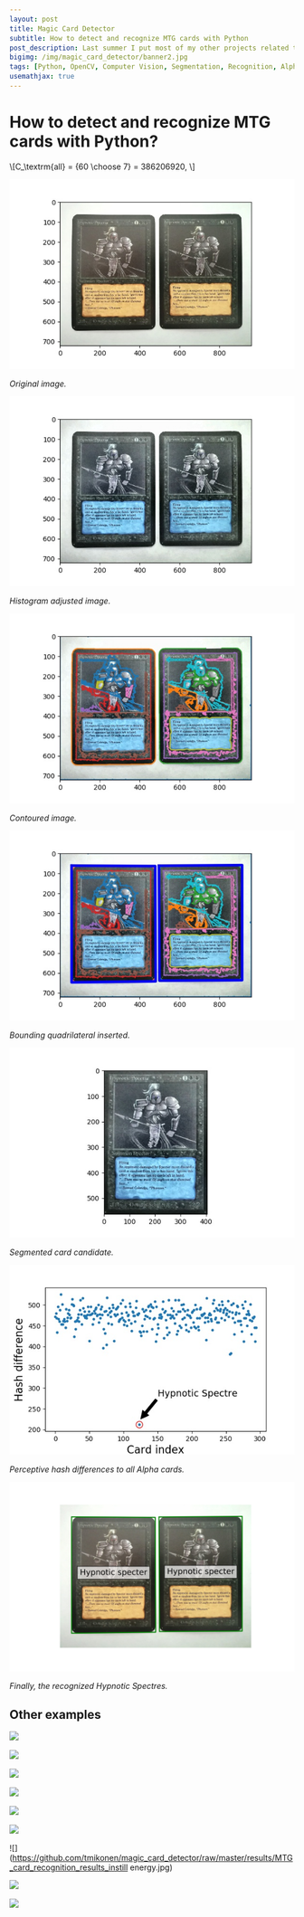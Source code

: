 ```yaml
---
layout: post
title: Magic Card Detector
subtitle: How to detect and recognize MTG cards with Python
post_description: Last summer I put most of my other projects related to this blog on hold. I used that time to build a Magic card detector with Python. Here's how it turned out.
bigimg: /img/magic_card_detector/banner2.jpg
tags: [Python, OpenCV, Computer Vision, Segmentation, Recognition, Alpha]
usemathjax: true
---
```



# How to detect and recognize MTG cards with Python?

\\[C_\\textrm{all} = {60 \\choose 7} = 386206920, \\]




![](../img/magic_card_detector/hypno_original.jpg)

*Original image.*


![](../img/magic_card_detector/hypno_adjusted.jpg)

*Histogram adjusted image.*


![](../img/magic_card_detector/hypno_cnt.jpg)

*Contoured image.*


![](../img/magic_card_detector/hypno_bounding.jpg)

*Bounding quadrilateral inserted.*


![](../img/magic_card_detector/hypno_transformed.jpg)

*Segmented card candidate.*


![](../img/magic_card_detector/hypno_phash_diff.jpg)

*Perceptive hash differences to all Alpha cards.*



![](../img/magic_card_detector/hypno_recognized.jpg)

*Finally, the recognized Hypnotic Spectres.*








## Other examples

![](https://github.com/tmikonen/magic_card_detector/raw/master/results/MTG_card_recognition_results_dragon_whelp.jpg)


![](https://github.com/tmikonen/magic_card_detector/raw/master/results/MTG_card_recognition_results_counterspell_bgs.jpg)

![](https://github.com/tmikonen/magic_card_detector/raw/master/results/MTG_card_recognition_results_alpha_deck.jpg)


![](https://github.com/tmikonen/magic_card_detector/raw/master/results/MTG_card_recognition_results_.jpg)


![](https://github.com/tmikonen/magic_card_detector/raw/master/results/MTG_card_recognition_results_black.jpg)


![](https://github.com/tmikonen/magic_card_detector/raw/master/results/MTG_card_recognition_results_geyser_twister_fireball.jpg)


![](https://github.com/tmikonen/magic_card_detector/raw/master/results/MTG_card_recognition_results_instill energy.jpg)


![](https://github.com/tmikonen/magic_card_detector/raw/master/results/MTG_card_recognition_results_lands_and_fatties.jpg)


![](https://github.com/tmikonen/magic_card_detector/raw/master/results/MTG_card_recognition_results_ruby.jpg)

